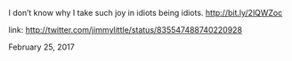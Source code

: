 I don’t know why I take such joy in idiots being idiots. http://bit.ly/2lQWZoc 

link: http://twitter.com/jimmylittle/status/835547488740220928 

February 25, 2017